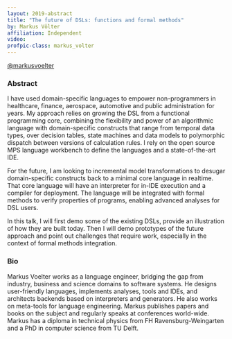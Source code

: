 ```yaml
---
layout: 2019-abstract
title: "The future of DSLs: functions and formal methods"
by: Markus Völter
affiliation: Independent
video: 
profpic-class: markus_volter
---
```


[@markusvoelter](https://twitter.com/markusvoelter)
<br/>

### Abstract

I have used domain-specific languages to empower non-programmers in
healthcare, finance, aerospace, automotive and public administration for
years. My approach relies on growing the DSL from a functional
programming core, combining the flexibility and power of an algorithmic
language with domain-specific constructs that range from temporal data
types, over decision tables, state machines and data models to
polymorphic dispatch between versions of calculation rules. I rely on
the open source MPS language workbench to define the languages and
a state-of-the-art IDE.

For the future, I am looking to incremental model transformations to
desugar domain-specific constructs back to a minimal core language in
realtime. That core language will have an interpreter for in-IDE
execution and a compiler for deployment. The language will be
integrated with formal methods to verify properties of programs,
enabling advanced analyses for DSL users.

In this talk, I will first demo some of the existing DSLs, provide an
illustration of how they are built today. Then I will demo prototypes of
the future approach and point out challenges that require work,
especially in the context of formal methods integration.


### Bio

Markus Voelter works as a language engineer, bridging the gap from
industry, business and science domains to software systems. He designs
user-friendly languages, implements analyses, tools and IDEs, and
architects backends based on interpreters and generators. He also works
on meta-tools for language engineering. Markus publishes papers and
books on the subject and regularly speaks at conferences world-wide.
Markus has a diploma in technical physics from FH Ravensburg-Weingarten
and a PhD in computer science from TU Delft.

